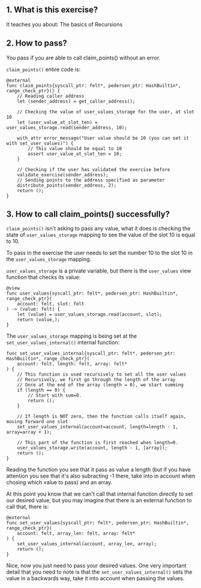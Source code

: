 ## 1. What is this exercise?

It teaches you about:
The basics of Recursions

## 2. How to pass?

You pass if you are able to call claim_points() without an error.

`claim_points()` entire code is:

```
@external
func claim_points{syscall_ptr: felt*, pedersen_ptr: HashBuiltin*, range_check_ptr}() {
    // Reading caller address
    let (sender_address) = get_caller_address();

    // Checking the value of user_values_storage for the user, at slot 10
    let (user_value_at_slot_ten) = user_values_storage.read(sender_address, 10);

    with_attr error_message("User value should be 10 (you can set it with set_user_values)") {
        // This value should be equal to 10
        assert user_value_at_slot_ten = 10;
    }

    // Checking if the user has validated the exercise before
    validate_exercise(sender_address);
    // Sending points to the address specified as parameter
    distribute_points(sender_address, 2);
    return ();
}
```

## 3. How to call claim_points() successfully?

`claim_points()` isn't asking to pass any value, what it does is checking the state of `user_values_storage` mapping to see the value of the slot 10 is equal to 10.

To pass in the exercise the user needs to set the number 10 to the slot 10 in the `user_values_storage` mapping.

`user_values_storage` is a private variable, but there is the `user_values` view function that checks its value:

```
@view
func user_values{syscall_ptr: felt*, pedersen_ptr: HashBuiltin*, range_check_ptr}(
    account: felt, slot: felt
) -> (value: felt) {
    let (value) = user_values_storage.read(account, slot);
    return (value,);
}
```

The `user_values_storage` mapping is being set at the `set_user_values_internal()` internal function:

```
func set_user_values_internal{syscall_ptr: felt*, pedersen_ptr: HashBuiltin*, range_check_ptr}(
    account: felt, length: felt, array: felt*
) {
    // This function is used recursively to set all the user values
    // Recursively, we first go through the length of the array
    // Once at the end of the array (length = 0), we start summing
    if (length == 0) {
        // Start with sum=0.
        return ();
    }

    // If length is NOT zero, then the function calls itself again, moving forward one slot
    set_user_values_internal(account=account, length=length - 1, array=array + 1);

    // This part of the function is first reached when length=0.
    user_values_storage.write(account, length - 1, [array]);
    return ();
}
```

Reading the function you see that it pass as value a length (but if you have attention you see that it's also subracting -1 there, take into in account when chosing which value to pass) and an array.

At this point you know that we can't call that internal function directly to set our desired value, but you may imagine that there is an external function to call that, there is:

```
@external
func set_user_values{syscall_ptr: felt*, pedersen_ptr: HashBuiltin*, range_check_ptr}(
    account: felt, array_len: felt, array: felt*
) {
    set_user_values_internal(account, array_len, array);
    return ();
}
```

Nice, now you just need to pass your desired values. One very important detail that you need to note is that the `set_user_values_internal()` sets the value in a backwards way, take it into account when passing the values.
